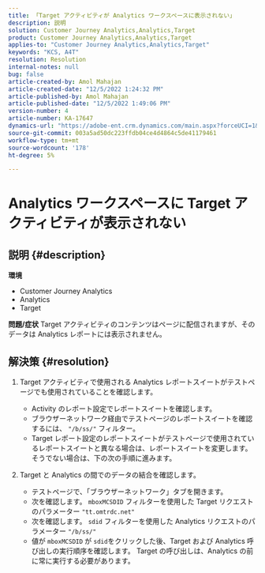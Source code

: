 ```yaml
---
title: 「Target アクティビティが Analytics ワークスペースに表示されない」
description: 説明
solution: Customer Journey Analytics,Analytics,Target
product: Customer Journey Analytics,Analytics,Target
applies-to: "Customer Journey Analytics,Analytics,Target"
keywords: "KCS, A4T"
resolution: Resolution
internal-notes: null
bug: false
article-created-by: Amol Mahajan
article-created-date: "12/5/2022 1:24:32 PM"
article-published-by: Amol Mahajan
article-published-date: "12/5/2022 1:49:06 PM"
version-number: 4
article-number: KA-17647
dynamics-url: "https://adobe-ent.crm.dynamics.com/main.aspx?forceUCI=1&pagetype=entityrecord&etn=knowledgearticle&id=85246e21-a074-ed11-81ab-6045bd0061cb"
source-git-commit: 003a5ad50dc223ffdb04ce4d4864c5de41179461
workflow-type: tm+mt
source-wordcount: '178'
ht-degree: 5%

---
```


# Analytics ワークスペースに Target アクティビティが表示されない

## 説明 {#description}

<b>環境</b>
- Customer Journey Analytics
- Analytics
- Target 



<b>問題/症状</b>
Target アクティビティのコンテンツはページに配信されますが、そのデータは Analytics レポートには表示されません。


## 解決策 {#resolution}


1. Target アクティビティで使用される Analytics レポートスイートがテストページでも使用されていることを確認します。

   - Activity のレポート設定でレポートスイートを確認します。
   - ブラウザーネットワーク経由でテストページのレポートスイートを確認するには、 `"/b/ss/"` フィルター。
   - Target レポート設定のレポートスイートがテストページで使用されているレポートスイートと異なる場合は、レポートスイートを変更します。 そうでない場合は、下の次の手順に進みます。
2. Target と Analytics の間でのデータの結合を確認します。

   - テストページで、「ブラウザーネットワーク」タブを開きます。
   - 次を確認します。 `mboxMCSDID` フィルターを使用した Target リクエストのパラメーター `"tt.omtrdc.net"`
   - 次を確認します。 `sdid` フィルターを使用した Analytics リクエストのパラメーター `"/b/ss/"`
   - 値が `mboxMCSDID` が `sdid`をクリックした後、Target および Analytics 呼び出しの実行順序を確認します。 Target の呼び出しは、Analytics の前に常に実行する必要があります。

